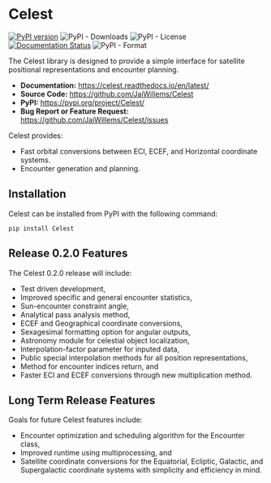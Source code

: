 # Celest

[![PyPI version](https://badge.fury.io/py/Celest.svg)](https://badge.fury.io/py/Celest) ![PyPI - Downloads](https://img.shields.io/pypi/dm/Celest) ![PyPI - License](https://img.shields.io/pypi/l/celest) [![Documentation Status](https://readthedocs.org/projects/celest/badge/?version=latest)](https://celest.readthedocs.io/en/latest/?badge=latest) ![PyPI - Format](https://img.shields.io/pypi/format/Celest)

The Celest library is designed to provide a simple interface for satellite positional representations and encounter planning.
* **Documentation:** https://celest.readthedocs.io/en/latest/
* **Source Code:** https://github.com/JaiWillems/Celest
* **PyPI:** https://pypi.org/project/Celest/
* **Bug Report or Feature Request:** https://github.com/JaiWillems/Celest/issues

Celest provides:
* Fast orbital conversions between ECI, ECEF, and Horizontal coordinate systems.
* Encounter generation and planning.

## Installation
Celest can be installed from PyPI with the following command:
```terminal
pip install Celest
```


## Release 0.2.0 Features
The Celest 0.2.0 release will include:
* Test driven development,
* Improved specific and general encounter statistics,
* Sun-encounter constraint angle,
* Analytical pass analysis method,
* ECEF and Geographical coordinate conversions,
* Sexagesimal formatting option for angular outputs,
* Astronomy module for celestial object localization,
* Interpolation-factor parameter for inputed data,
* Public special interpolation methods for all position representations,
* Method for encounter indices return, and
* Faster ECI and ECEF conversions through new multiplication method.

## Long Term Release Features
Goals for future Celest features include:
* Encounter optimization and scheduling algorithm for the Encounter class,
* Improved runtime using multiprocessing, and
* Satellite coordinate conversions for the Equatorial, Ecliptic, Galactic, and Supergalactic coordinate systems with simplicity and efficiency in mind.

